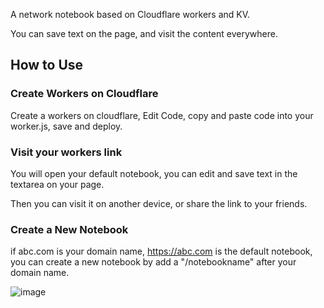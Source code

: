 A network notebook based on Cloudflare workers and KV.

You can save text on the page, and visit the content everywhere.

## How to Use

### Create Workers on Cloudflare

Create a workers on cloudflare, Edit Code, copy and paste code into your worker.js, save and deploy.

### Visit your workers link
You will open your default notebook, you can edit and save text in the textarea on your page. 

Then you can visit it on another device, or share the link to your friends.

### Create a New Notebook
if abc.com is your domain name, https://abc.com is the default notebook, you can create a new notebook by add a "/notebookname" after your domain name.

![image](https://github.com/user-attachments/assets/01f26171-1d1a-4bcf-84ad-7636eae6372f)
